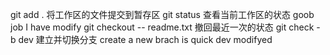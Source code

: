 git add . 将工作区的文件提交到暂存区
git status 查看当前工作区的状态
goob job
I have modify
git checkout -- readme.txt 撤回最近一次的状态
git check -b dev 建立并切换分支
create a new brach is quick
dev modifyed
